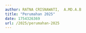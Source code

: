 ```yaml
---
author: RATNA CRISNAWATI,  A.MD.A.B
title: "Perumahan 2025"
date: 1754326369
url: /2025/perumahan-2025
---
```


